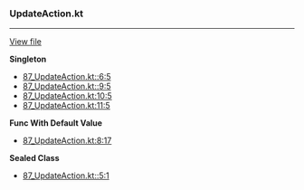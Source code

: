 ### UpdateAction.kt
---
[View file](files/87_UpdateAction.kt)

**Singleton**

 - [87_UpdateAction.kt::6:5](files/87_UpdateAction.kt#L:6)
 - [87_UpdateAction.kt::9:5](files/87_UpdateAction.kt#L:9)
 - [87_UpdateAction.kt:10:5](files/87_UpdateAction.kt#L10)
 - [87_UpdateAction.kt:11:5](files/87_UpdateAction.kt#L11)

**Func With Default Value**

 - [87_UpdateAction.kt:8:17](files/87_UpdateAction.kt#L8:)

**Sealed Class**

 - [87_UpdateAction.kt::5:1](files/87_UpdateAction.kt#L:5)
